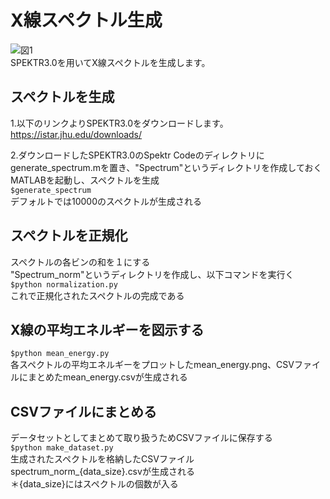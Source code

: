 # X線スペクトル生成
![図1](https://user-images.githubusercontent.com/73208280/101884257-bece4d80-3bdb-11eb-9b1a-b8638c27d6c6.png)  
SPEKTR3.0を用いてX線スペクトルを生成します。

## スペクトルを生成
1.以下のリンクよりSPEKTR3.0をダウンロードします。  
https://istar.jhu.edu/downloads/  

2.ダウンロードしたSPEKTR3.0のSpektr Codeのディレクトリにgenerate_spectrum.mを置き、"Spectrum"というディレクトリを作成しておく  
MATLABを起動し、スペクトルを生成  
`$generate_spectrum`    
デフォルトでは10000のスペクトルが生成される  

## スペクトルを正規化  
スペクトルの各ビンの和を１にする  
"Spectrum_norm"というディレクトリを作成し、以下コマンドを実行く   
`$python normalization.py`  
これで正規化されたスペクトルの完成である  

## X線の平均エネルギーを図示する  
`$python mean_energy.py`  
各スペクトルの平均エネルギーをプロットしたmean_energy.png、CSVファイルにまとめたmean_energy.csvが生成される

## CSVファイルにまとめる  
データセットとしてまとめて取り扱うためCSVファイルに保存する  
`$python make_dataset.py`  
生成されたスペクトルを格納したCSVファイルspectrum_norm_{data_size}.csvが生成される  
＊{data_size}にはスペクトルの個数が入る  

